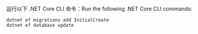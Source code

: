 
<span data-ttu-id="aaac5-101">运行以下 .NET Core CLI 命令：</span><span class="sxs-lookup"><span data-stu-id="aaac5-101">Run the following .NET Core CLI commands:</span></span>

```console
dotnet ef migrations add InitialCreate
dotnet ef database update
```